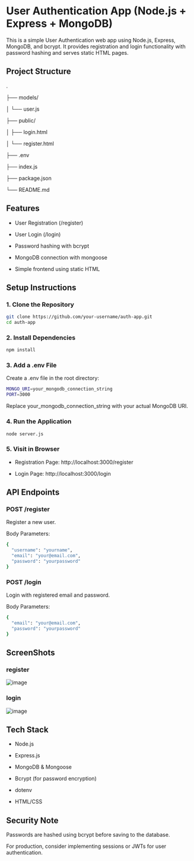 # User Authentication App (Node.js + Express + MongoDB)
This is a simple User Authentication web app using Node.js, Express, MongoDB, and bcrypt. It provides registration and login functionality with password hashing and serves static HTML pages.

## Project Structure

.

├── models/

│   └── user.js

├── public/

│   ├── login.html

│   └── register.html

├── .env

├── index.js

├── package.json

└── README.md

## Features

- User Registration (/register)

- User Login (/login)

- Password hashing with bcrypt

- MongoDB connection with mongoose

- Simple frontend using static HTML

## Setup Instructions
### 1. Clone the Repository
```bash
git clone https://github.com/your-username/auth-app.git
cd auth-app
```
### 2. Install Dependencies
```bash
npm install
```
### 3.  Add a .env File
Create a .env file in the root directory:
```bash
MONGO_URI=your_mongodb_connection_string
PORT=3000
```
  Replace your_mongodb_connection_string with your actual MongoDB URI.
### 4. Run the Application
```bash
node server.js
```
### 5. Visit in Browser

- Registration Page: http://localhost:3000/register

- Login Page: http://localhost:3000/login

## API Endpoints

### POST /register

Register a new user.

Body Parameters:
```bash
{
  "username": "yourname",
  "email": "your@email.com",
  "password": "yourpassword"
}
```

### POST /login

Login with registered email and password.

Body Parameters:
```bash
{
  "email": "your@email.com",
  "password": "yourpassword"
}
```

## ScreenShots
### register
![image](https://github.com/user-attachments/assets/21f38f9c-31ef-4ab4-8565-67bc572f8aae)
### login
![image](https://github.com/user-attachments/assets/d544bbd4-b995-44ad-9110-c614361d37da)

## Tech Stack

- Node.js

- Express.js

- MongoDB & Mongoose

- Bcrypt (for password encryption)

- dotenv

- HTML/CSS

##  Security Note

Passwords are hashed using bcrypt before saving to the database.

For production, consider implementing sessions or JWTs for user authentication.

